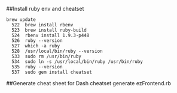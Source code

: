 ##Install ruby env and cheatset

~~~
brew update
  522  brew install rbenv
  523  brew install ruby-build
  524  rbenv install 1.9.3-p448
  526  ruby --version
  527  which -a ruby
  528  /usr/local/bin/ruby --version
  533  sudo rm /usr/bin/ruby
  534  sudo ln -s /usr/local/bin/ruby /usr/bin/ruby
  535  ruby --version
  537  sudo gem install cheatset
~~~

##Generate cheat sheet for Dash
cheatset generate ezFrontend.rb 